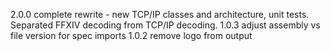 2.0.0 complete rewrite - new TCP/IP classes and architecture, unit tests.  Separated FFXIV decoding from TCP/IP decoding.
1.0.3 adjust assembly vs file version for spec imports
1.0.2 remove logo from output